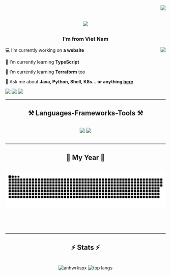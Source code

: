 <img align="right" src="https://visitor-badge.laobi.icu/badge?page_id=anhwrkspx.anhwrkspx" />

<h1 align="center">
    <img src="https://readme-typing-svg.herokuapp.com/?font=Righteous&size=35&center=true&vCenter=true&width=500&height=70&duration=4000&lines=Hello+There!+👋;+I'm+Ngo+Tuan+Anh!;" />
</h1>
<h3 align="center">I'm from Viet Nam</h3>

<img align="right" src="https://encrypted-tbn0.gstatic.com/images?q=tbn:ANd9GcRqdas29w9nPrpAzGAq_50xEHyBiOq9DAMekg&usqp=CAU"/>
<div align="left">
    
 💻 I’m currently working on **a website**

 🌱 I’m currently learning **TypeScript**
 
 🤔 I’m currently learning **Terraform** too
 
 💬 Ask me about **Java, Python, Shell, K8s... or anything <a href="https://github.com/anhwrkspx/anhwrkspx/issues&utextdecoration=none">here</a>**
 
</div>
<div align="left"> 
  <a href="mailto:anhnt.wrkspx@gmail.com">
      <img src="https://img.shields.io/badge/Gmail-333333?style=for-the-badge&logo=gmail&logoColor=red"/></a>
  <a href="https://linkedin.com/in/anhnt-wrkn" target="_blank">
    <img src="https://img.shields.io/badge/LinkedIn-0077B5?style=for-the-badge&logo=linkedin&logoColor=white" target="_blank"/></a>
  <a href="https://anhwrkspx.github.io" target="_blank">
     <img src="https://img.shields.io/badge/Portfolio-FF5722?style=for-the-badge&logo=todoist&logoColor=white" target="_blank" /> <!-- sqlite, safari, google-chrome are other good icon options -->
  </a>
</div>

 <hr/>
 
<h2 align="center">⚒️ Languages-Frameworks-Tools ⚒️</h2>
<br/>
<div align="center">
    <img src="https://skillicons.dev/icons?i=java,python,bash,jenkins,docker,kubernetes,ansible,aws,gcp,selenium,postman" />
    <img src="https://skillicons.dev/icons?i=vscode,mysql,html,css,tailwind,git" />
    <br>
</div>

<br/>
<hr/>

<div align="center">
  <h2>🐍 My Year 🐍</h2>
  <br>
<picture>
  <source media="(prefers-color-scheme: dark)" srcset="https://raw.githubusercontent.com/anhwrkspx/anhwrkspx/animation/github-contribution-grid-snake-dark.svg">
  <source media="(prefers-color-scheme: light)" srcset="https://raw.githubusercontent.com/anhwrkspx/anhwrkspx/animation/github-contribution-grid-snake.svg">
  <img alt="github contribution grid snake animation" src="https://raw.githubusercontent.com/anhwrkspx/anhwrkspx/animation/github-contribution-grid-snake.svg">
</picture>
  
  <br/><br/><br/>
</div>

<hr/>

<h2 align="center">⚡ Stats ⚡</h2>
<br>
<div align=center>
   <img src="https://denvercoder1-github-readme-stats.vercel.app/api/?username=anhwrkspx&show_icons=true&include_all_commits=true&count_private=true&theme=algolia&hide_border=true" height="192px" alt="anhwrkspx" />
   <img src="https://denvercoder1-github-readme-stats.vercel.app/api/top-langs/?username=anhwrkspx&langs_count=8&layout=compact&theme=algolia&hide_border=true" height="192px" alt="top langs" />
</div>
<br/><br/>



